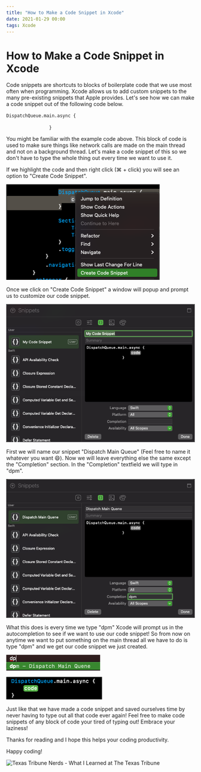 ```yaml
---
title: "How to Make a Code Snippet in Xcode"
date: 2021-01-29 00:00
tags: Xcode
---
```


# How to Make a Code Snippet in Xcode

Code snippets are shortcuts to blocks of boilerplate code that we use most often when programming. Xcode allows us to add custom snippets to the many pre-existing snippets that Apple provides. Let's see how we can make a code snippet out of the following code below.

```
DispatchQueue.main.async {
                    
                }
```

You might be familiar with the example code above. This block of code is used to make sure things like network calls are made on the main thread and not on a background thread. Let's make a code snippet of this so we don't have to type the whole thing out every time we want to use it.

If we highlight the code and then right click (⌘ + click) you will see an option to "Create Code Snippet".

![](/images/Screen-Shot-2021-01-29-at-5.53.45-PM.png)

Once we click on "Create Code Snippet" a window will popup and prompt us to customize our code snippet.

![](/images/Screen-Shot-2021-01-29-at-5.55.10-PM.png)

First we will name our snippet "Dispatch Main Queue" (Feel free to name it whatever you want 😄). Now we will leave everything else the same except the "Completion" section. In the "Completion" textfield we will type in "dpm".

![](/images/Screen-Shot-2021-01-29-at-5.59.41-PM.png)

What this does is every time we type "dpm" Xcode will prompt us in the autocompletion to see if we want to use our code snippet! So from now on anytime we want to put something on the main thread all we have to do is type "dpm" and we get our code snippet we just created.

![](/images/Screen-Shot-2021-01-29-at-6.05.13-PM-1.png)

![](/images/Screen-Shot-2021-01-29-at-6.05.30-PM-1.png)

Just like that we have made a code snippet and saved ourselves time by never having to type out all that code ever again! Feel free to make code snippets of any block of code your tired of typing out! Embrace your laziness!

Thanks for reading and I hope this helps your coding productivity.

Happy coding!

![Texas Tribune Nerds - What I Learned at The Texas Tribune](https://64.media.tumblr.com/26460fbabb524c6906212d60cb0bfe2e/tumblr_inline_pae21mGEP91s6q7r3_500.gifv)
